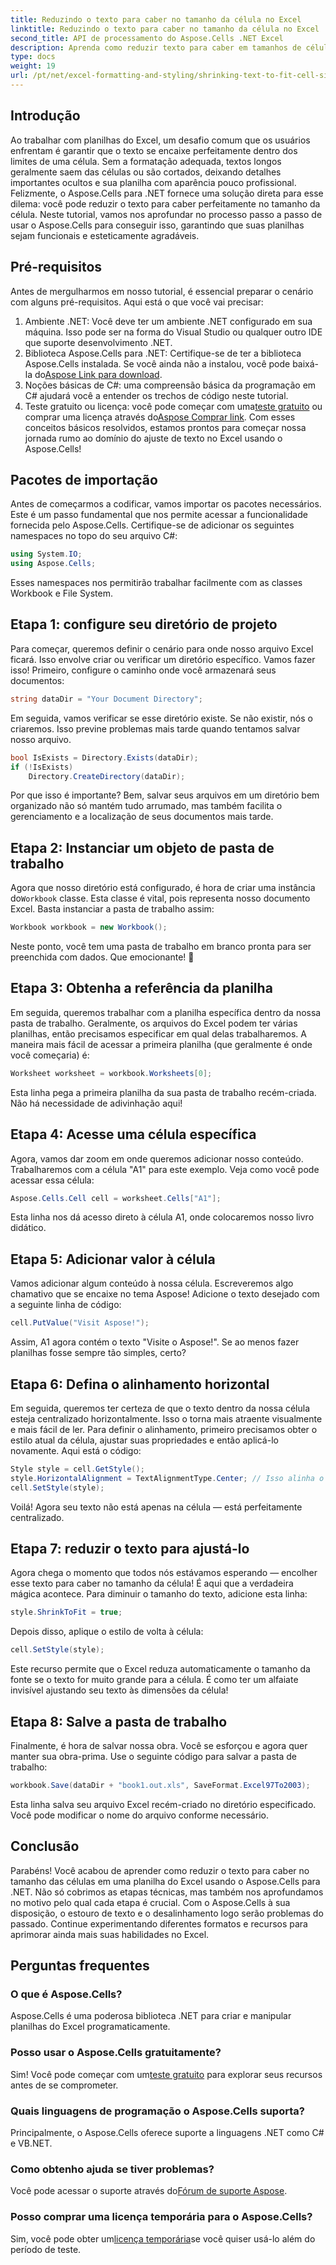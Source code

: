 ```yaml
---
title: Reduzindo o texto para caber no tamanho da célula no Excel
linktitle: Reduzindo o texto para caber no tamanho da célula no Excel
second_title: API de processamento do Aspose.Cells .NET Excel
description: Aprenda como reduzir texto para caber em tamanhos de células no Excel usando Aspose.Cells para .NET. Tutorial passo a passo incluso. Comece a otimizar suas planilhas.
type: docs
weight: 19
url: /pt/net/excel-formatting-and-styling/shrinking-text-to-fit-cell-size/
---
```

## Introdução
Ao trabalhar com planilhas do Excel, um desafio comum que os usuários enfrentam é garantir que o texto se encaixe perfeitamente dentro dos limites de uma célula. Sem a formatação adequada, textos longos geralmente saem das células ou são cortados, deixando detalhes importantes ocultos e sua planilha com aparência pouco profissional. Felizmente, o Aspose.Cells para .NET fornece uma solução direta para esse dilema: você pode reduzir o texto para caber perfeitamente no tamanho da célula. Neste tutorial, vamos nos aprofundar no processo passo a passo de usar o Aspose.Cells para conseguir isso, garantindo que suas planilhas sejam funcionais e esteticamente agradáveis. 
## Pré-requisitos
Antes de mergulharmos em nosso tutorial, é essencial preparar o cenário com alguns pré-requisitos. Aqui está o que você vai precisar:
1. Ambiente .NET: Você deve ter um ambiente .NET configurado em sua máquina. Isso pode ser na forma do Visual Studio ou qualquer outro IDE que suporte desenvolvimento .NET.
2.  Biblioteca Aspose.Cells para .NET: Certifique-se de ter a biblioteca Aspose.Cells instalada. Se você ainda não a instalou, você pode baixá-la do[Aspose Link para download](https://releases.aspose.com/cells/net/).
3. Noções básicas de C#: uma compreensão básica da programação em C# ajudará você a entender os trechos de código neste tutorial.
4.  Teste gratuito ou licença: você pode começar com uma[teste gratuito](https://releases.aspose.com/) ou comprar uma licença através do[Aspose Comprar link](https://purchase.aspose.com/buy).
Com esses conceitos básicos resolvidos, estamos prontos para começar nossa jornada rumo ao domínio do ajuste de texto no Excel usando o Aspose.Cells!
## Pacotes de importação
Antes de começarmos a codificar, vamos importar os pacotes necessários. Este é um passo fundamental que nos permite acessar a funcionalidade fornecida pelo Aspose.Cells. Certifique-se de adicionar os seguintes namespaces no topo do seu arquivo C#:
```csharp
using System.IO;
using Aspose.Cells;
```
Esses namespaces nos permitirão trabalhar facilmente com as classes Workbook e File System.
## Etapa 1: configure seu diretório de projeto
Para começar, queremos definir o cenário para onde nosso arquivo Excel ficará. Isso envolve criar ou verificar um diretório específico. Vamos fazer isso!
Primeiro, configure o caminho onde você armazenará seus documentos:
```csharp
string dataDir = "Your Document Directory";
```
Em seguida, vamos verificar se esse diretório existe. Se não existir, nós o criaremos. Isso previne problemas mais tarde quando tentamos salvar nosso arquivo.
```csharp
bool IsExists = Directory.Exists(dataDir);
if (!IsExists)
    Directory.CreateDirectory(dataDir);
```
Por que isso é importante? Bem, salvar seus arquivos em um diretório bem organizado não só mantém tudo arrumado, mas também facilita o gerenciamento e a localização de seus documentos mais tarde.
## Etapa 2: Instanciar um objeto de pasta de trabalho
 Agora que nosso diretório está configurado, é hora de criar uma instância do`Workbook` classe. Esta classe é vital, pois representa nosso documento Excel.
Basta instanciar a pasta de trabalho assim:
```csharp
Workbook workbook = new Workbook();
```
Neste ponto, você tem uma pasta de trabalho em branco pronta para ser preenchida com dados. Que emocionante! 🎉
## Etapa 3: Obtenha a referência da planilha
Em seguida, queremos trabalhar com a planilha específica dentro da nossa pasta de trabalho. Geralmente, os arquivos do Excel podem ter várias planilhas, então precisamos especificar em qual delas trabalharemos.
A maneira mais fácil de acessar a primeira planilha (que geralmente é onde você começaria) é:
```csharp
Worksheet worksheet = workbook.Worksheets[0];
```
Esta linha pega a primeira planilha da sua pasta de trabalho recém-criada. Não há necessidade de adivinhação aqui!
## Etapa 4: Acesse uma célula específica
Agora, vamos dar zoom em onde queremos adicionar nosso conteúdo. Trabalharemos com a célula "A1" para este exemplo.
Veja como você pode acessar essa célula:
```csharp
Aspose.Cells.Cell cell = worksheet.Cells["A1"];
```
Esta linha nos dá acesso direto à célula A1, onde colocaremos nosso livro didático.
## Etapa 5: Adicionar valor à célula
Vamos adicionar algum conteúdo à nossa célula. Escreveremos algo chamativo que se encaixe no tema Aspose!
Adicione o texto desejado com a seguinte linha de código:
```csharp
cell.PutValue("Visit Aspose!");
```
Assim, A1 agora contém o texto "Visite o Aspose!". Se ao menos fazer planilhas fosse sempre tão simples, certo?
## Etapa 6: Defina o alinhamento horizontal
Em seguida, queremos ter certeza de que o texto dentro da nossa célula esteja centralizado horizontalmente. Isso o torna mais atraente visualmente e mais fácil de ler.
Para definir o alinhamento, primeiro precisamos obter o estilo atual da célula, ajustar suas propriedades e então aplicá-lo novamente. Aqui está o código:
```csharp
Style style = cell.GetStyle();
style.HorizontalAlignment = TextAlignmentType.Center; // Isso alinha o texto ao centro
cell.SetStyle(style);
```
Voilá! Agora seu texto não está apenas na célula — está perfeitamente centralizado.
## Etapa 7: reduzir o texto para ajustá-lo
Agora chega o momento que todos nós estávamos esperando — encolher esse texto para caber no tamanho da célula! É aqui que a verdadeira mágica acontece.
Para diminuir o tamanho do texto, adicione esta linha:
```csharp
style.ShrinkToFit = true;
```
Depois disso, aplique o estilo de volta à célula:
```csharp
cell.SetStyle(style);
```
Este recurso permite que o Excel reduza automaticamente o tamanho da fonte se o texto for muito grande para a célula. É como ter um alfaiate invisível ajustando seu texto às dimensões da célula!
## Etapa 8: Salve a pasta de trabalho
Finalmente, é hora de salvar nossa obra. Você se esforçou e agora quer manter sua obra-prima.
Use o seguinte código para salvar a pasta de trabalho:
```csharp
workbook.Save(dataDir + "book1.out.xls", SaveFormat.Excel97To2003);
```
Esta linha salva seu arquivo Excel recém-criado no diretório especificado. Você pode modificar o nome do arquivo conforme necessário.
## Conclusão
Parabéns! Você acabou de aprender como reduzir o texto para caber no tamanho das células em uma planilha do Excel usando o Aspose.Cells para .NET. Não só cobrimos as etapas técnicas, mas também nos aprofundamos no motivo pelo qual cada etapa é crucial. Com o Aspose.Cells à sua disposição, o estouro de texto e o desalinhamento logo serão problemas do passado. Continue experimentando diferentes formatos e recursos para aprimorar ainda mais suas habilidades no Excel.
## Perguntas frequentes
### O que é Aspose.Cells?  
Aspose.Cells é uma poderosa biblioteca .NET para criar e manipular planilhas do Excel programaticamente.
### Posso usar o Aspose.Cells gratuitamente?  
 Sim! Você pode começar com um[teste gratuito](https://releases.aspose.com/) para explorar seus recursos antes de se comprometer.
### Quais linguagens de programação o Aspose.Cells suporta?  
Principalmente, o Aspose.Cells oferece suporte a linguagens .NET como C# e VB.NET.
### Como obtenho ajuda se tiver problemas?  
 Você pode acessar o suporte através do[Fórum de suporte Aspose](https://forum.aspose.com/c/cells/9).
### Posso comprar uma licença temporária para o Aspose.Cells?  
 Sim, você pode obter um[licença temporária](https://purchase.aspose.com/temporary-license/)se você quiser usá-lo além do período de teste.